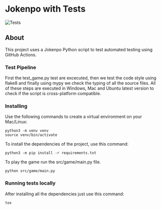 # Jokenpo with Tests

![Tests](https://github.com/https://github.com/francisco-forero-pataquiva/jokenpo-with-tests/actions/workflows/test_pipeline.yml/badge.svg)

## About 

This project uses a Jokenpo Python script to test automated testing using GitHub Actions. 

### Test Pipeline 

First the test_game.py test are excecuted, then we test the code style using flake8 and finally using mypy we check the typing of all the source files. All of these steps are executed in Windows, Mac and Ubuntu latest version to check if the script is cross-platform compatible.

### Installing

Use the following commands to create a virtual environment on your Mac/Linux:

```
python3 -m venv venv
source venv/bin/activate
```

To install the dependencies of the project, use this command:

```
python3 -m pip install -r requirements.txt
```

To play the game run the src/game/main.py file.

```
python src/game/main.py
```

### Running tests locally

After installing all the dependencies just use this command:

```
tox
```
